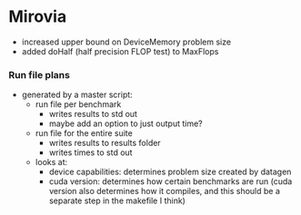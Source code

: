 # Mirovia

* increased upper bound on DeviceMemory problem size
* added doHalf (half precision FLOP test) to MaxFlops

### Run file plans

* generated by a master script:
  * run file per benchmark
    * writes results to std out
    * maybe add an option to just output time?
  * run file for the entire suite
    * writes results to results folder
    * writes times to std out
  * looks at:
    * device capabilities: determines problem size created by datagen
    * cuda version: determines how certain benchmarks are run (cuda version also determines how it compiles, and this should be a separate step in the makefile I think)
